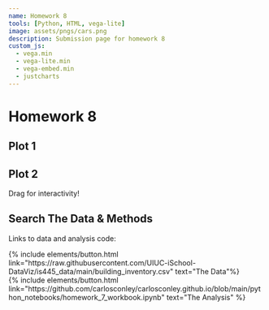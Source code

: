 ```yaml
---
name: Homework 8 
tools: [Python, HTML, vega-lite]
image: assets/pngs/cars.png
description: Submission page for homework 8
custom_js:
  - vega.min
  - vega-lite.min
  - vega-embed.min
  - justcharts
---
```


# Homework 8

## Plot 1
<vegachart schema-url="{{ site.baseurl }}/assets/json/ch_no_years.json" style="width: 100%"></vegachart>




## Plot 2

Drag for interactivity!
<vegachart schema-url="{{ site.baseurl }}/assets/json/cook_sizes.json" style="width: 100%"></vegachart>


## Search The Data & Methods

Links to data and analysis code:

<div class="left">
{% include elements/button.html link="https://raw.githubusercontent.com/UIUC-iSchool-DataViz/is445_data/main/building_inventory.csv" text="The Data"%}
</div>
<div class="right">
{% include elements/button.html link="https://github.com/carlosconley/carlosconley.github.io/blob/main/python_notebooks/homework_7_workbook.ipynb" text="The Analysis" %}
